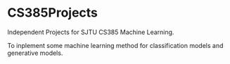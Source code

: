 # CS385Projects
Independent Projects for SJTU CS385 Machine Learning.

To inplement some machine learning method for classification models and generative models.
